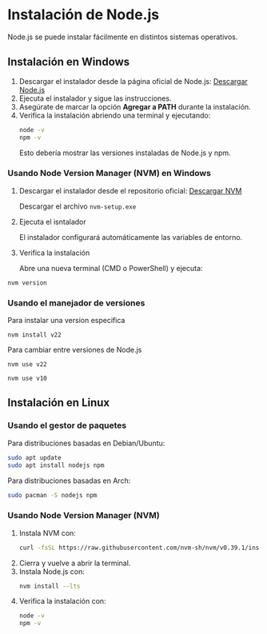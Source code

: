 # Instalación de Node.js

Node.js se puede instalar fácilmente en distintos sistemas operativos. 

## Instalación en Windows

1. Descargar el instalador desde la página oficial de Node.js:
   [Descargar Node.js](https://nodejs.org/)
2. Ejecuta el instalador y sigue las instrucciones.
3. Asegúrate de marcar la opción **Agregar a PATH** durante la instalación.
4. Verifica la instalación abriendo una terminal y ejecutando:
   ```sh
   node -v
   npm -v
   ```
   Esto debería mostrar las versiones instaladas de Node.js y npm.

### Usando Node Version Manager (NVM) en Windows
1. Descargar el instalador desde el repositorio oficial: [Descargar NVM](https://github.com/coreybutler/nvm-windows/releases)

   Descargar el archivo ```nvm-setup.exe```

2. Ejecuta el isntalador
   
   El instalador configurará automáticamente las variables de entorno.

3. Verifica la instalación

   Abre una nueva terminal (CMD o PowerShell) y ejecuta:


```
nvm version
```

### Usando el manejador de versiones

Para instalar una version especifica 

```
nvm install v22
```

Para cambiar entre versiones de Node.js

```
nvm use v22
```
```
nvm use v10
```

## Instalación en Linux

### Usando el gestor de paquetes
Para distribuciones basadas en Debian/Ubuntu:
```sh
sudo apt update
sudo apt install nodejs npm
```

Para distribuciones basadas en Arch:
```sh
sudo pacman -S nodejs npm
```

### Usando Node Version Manager (NVM)
1. Instala NVM con:
   ```sh
   curl -fsSL https://raw.githubusercontent.com/nvm-sh/nvm/v0.39.1/install.sh | bash
   ```
2. Cierra y vuelve a abrir la terminal.
3. Instala Node.js con:
   ```sh
   nvm install --lts
   ```
4. Verifica la instalación con:
   ```sh
   node -v
   npm -v
   ```
